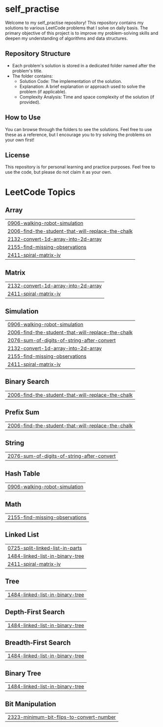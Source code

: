 # self_practise
Welcome to my self_practise repository! This repository contains my solutions to various LeetCode problems that I solve on daily basis. The primary objective of this project is to improve my problem-solving skills and deepen my understanding of algorithms and data structures.

## Repository Structure
- Each problem's solution is stored in a dedicated folder named after the problem's title.
- The folder contains:
  - Solution Code: The implementation of the solution.
  - Explanation: A brief explanation or approach used to solve the problem (if applicable).
  - Complexity Analysis: Time and space complexity of the solution (if provided).

## How to Use
You can browse through the folders to see the solutions. Feel free to use these as a reference, but I encourage you to try solving the problems on your own first!

## License
This repository is for personal learning and practice purposes. Feel free to use the code, but please do not claim it as your own.


<!---LeetCode Topics Start-->
# LeetCode Topics
## Array
|  |
| ------- |
| [0906-walking-robot-simulation](https://github.com/yaswini2004/self_practise/tree/master/0906-walking-robot-simulation) |
| [2006-find-the-student-that-will-replace-the-chalk](https://github.com/yaswini2004/self_practise/tree/master/2006-find-the-student-that-will-replace-the-chalk) |
| [2132-convert-1d-array-into-2d-array](https://github.com/yaswini2004/self_practise/tree/master/2132-convert-1d-array-into-2d-array) |
| [2155-find-missing-observations](https://github.com/yaswini2004/self_practise/tree/master/2155-find-missing-observations) |
| [2411-spiral-matrix-iv](https://github.com/yaswini2004/self_practise/tree/master/2411-spiral-matrix-iv) |
## Matrix
|  |
| ------- |
| [2132-convert-1d-array-into-2d-array](https://github.com/yaswini2004/self_practise/tree/master/2132-convert-1d-array-into-2d-array) |
| [2411-spiral-matrix-iv](https://github.com/yaswini2004/self_practise/tree/master/2411-spiral-matrix-iv) |
## Simulation
|  |
| ------- |
| [0906-walking-robot-simulation](https://github.com/yaswini2004/self_practise/tree/master/0906-walking-robot-simulation) |
| [2006-find-the-student-that-will-replace-the-chalk](https://github.com/yaswini2004/self_practise/tree/master/2006-find-the-student-that-will-replace-the-chalk) |
| [2076-sum-of-digits-of-string-after-convert](https://github.com/yaswini2004/self_practise/tree/master/2076-sum-of-digits-of-string-after-convert) |
| [2132-convert-1d-array-into-2d-array](https://github.com/yaswini2004/self_practise/tree/master/2132-convert-1d-array-into-2d-array) |
| [2155-find-missing-observations](https://github.com/yaswini2004/self_practise/tree/master/2155-find-missing-observations) |
| [2411-spiral-matrix-iv](https://github.com/yaswini2004/self_practise/tree/master/2411-spiral-matrix-iv) |
## Binary Search
|  |
| ------- |
| [2006-find-the-student-that-will-replace-the-chalk](https://github.com/yaswini2004/self_practise/tree/master/2006-find-the-student-that-will-replace-the-chalk) |
## Prefix Sum
|  |
| ------- |
| [2006-find-the-student-that-will-replace-the-chalk](https://github.com/yaswini2004/self_practise/tree/master/2006-find-the-student-that-will-replace-the-chalk) |
## String
|  |
| ------- |
| [2076-sum-of-digits-of-string-after-convert](https://github.com/yaswini2004/self_practise/tree/master/2076-sum-of-digits-of-string-after-convert) |
## Hash Table
|  |
| ------- |
| [0906-walking-robot-simulation](https://github.com/yaswini2004/self_practise/tree/master/0906-walking-robot-simulation) |
## Math
|  |
| ------- |
| [2155-find-missing-observations](https://github.com/yaswini2004/self_practise/tree/master/2155-find-missing-observations) |
## Linked List
|  |
| ------- |
| [0725-split-linked-list-in-parts](https://github.com/yaswini2004/self_practise/tree/master/0725-split-linked-list-in-parts) |
| [1484-linked-list-in-binary-tree](https://github.com/yaswini2004/self_practise/tree/master/1484-linked-list-in-binary-tree) |
| [2411-spiral-matrix-iv](https://github.com/yaswini2004/self_practise/tree/master/2411-spiral-matrix-iv) |
## Tree
|  |
| ------- |
| [1484-linked-list-in-binary-tree](https://github.com/yaswini2004/self_practise/tree/master/1484-linked-list-in-binary-tree) |
## Depth-First Search
|  |
| ------- |
| [1484-linked-list-in-binary-tree](https://github.com/yaswini2004/self_practise/tree/master/1484-linked-list-in-binary-tree) |
## Breadth-First Search
|  |
| ------- |
| [1484-linked-list-in-binary-tree](https://github.com/yaswini2004/self_practise/tree/master/1484-linked-list-in-binary-tree) |
## Binary Tree
|  |
| ------- |
| [1484-linked-list-in-binary-tree](https://github.com/yaswini2004/self_practise/tree/master/1484-linked-list-in-binary-tree) |
## Bit Manipulation
|  |
| ------- |
| [2323-minimum-bit-flips-to-convert-number](https://github.com/yaswini2004/self_practise/tree/master/2323-minimum-bit-flips-to-convert-number) |
<!---LeetCode Topics End-->